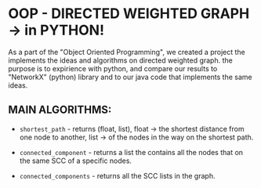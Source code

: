 # OOP - DIRECTED WEIGHTED GRAPH -> in PYTHON!
As a part of the "Object Oriented Programming", we created a project the implements the ideas and algorithms on directed weighted graph. the purpose is to expirience with python, and compare our results to "NetworkX" (python) library and to our java code that implements the same ideas.

## MAIN ALGORITHMS:
- `shortest_path` - returns (float, list), float -> the shortest distance from one node to another, list -> of the nodes in the way on the shortest path.

- `connected_component` - returns a list the contains all the nodes that on the same SCC of a specific nodes.

- `connected_components` - returns all the SCC lists in the graph.

